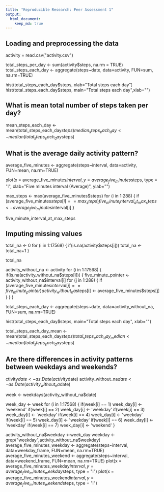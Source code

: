 ```yaml
---
title: "Reproducible Research: Peer Assessment 1"
output: 
  html_document:
    keep_md: true
---
```



## Loading and preprocessing the data
activity = read.csv("activity.csv")

total_steps_per_day <- sum(activity$steps, na.rm = TRUE)
total_steps_each_day <- aggregate(steps~date, data=activity, FUN=sum, na.rm=TRUE)

hist(total_steps_each_day$steps, xlab="Total steps each day")
hist(total_steps_each_day$steps, main="Total steps each day",xlab="")

## What is mean total number of steps taken per day?
mean_steps_each_day <- mean(total_steps_each_day$steps)
median_steps_each_day <- median(total_steps_each_day$steps)

## What is the average daily activity pattern?
average_five_minutes <- aggregate(steps~interval, data=activity, FUN=mean, na.rm=TRUE)

plot(x = average_five_minutes$interval, y = average_five_minutes$steps, type = "l", xlab="Five minutes interval (Average)", ylab="")

max_steps <- max(average_five_minutes$steps)
for (i in 1:288) 
{
    if (average_five_minutes$steps[i] == max_steps)
        five_minute_interval_at_max_steps <- average_five_minutes$interval[i]
}

five_minute_interval_at_max_steps

## Imputing missing values
total_na <- 0
for (i in 1:17568)
{
    if(is.na(activity$steps[i])) 
    total_na <- total_na+1 
}

total_na

activity_without_na <- activity
for (i in 1:17568) 
{
    if(is.na(activity_without_na$steps[i]))
    { 
        five_minute_pointer <- activity_without_na$interval[i]
           for (j in 1:288)
           {
              if (average_five_minutes$interval[j] == five_minute_pointer)
                  activity_without_na$steps[i] <- average_five_minutes$steps[j] 
           }
    }
}

total_steps_each_day <- aggregate(steps~date, data=activity_without_na, FUN=sum, na.rm=TRUE)

hist(total_steps_each_day$steps, main="Total steps each day", xlab="")

total_steps_each_day_mean <- mean(total_steps_each_day$steps)
total_steps_each_day_median <- median(total_steps_each_day$steps)


## Are there differences in activity patterns between weekdays and weekends?
ctivity$date <- as.Date(activity$date)
activity_without_na$date <- as.Date(activity_without_na$date)

week <- weekdays(activity_without_na$date)

week_day <- week
for (i in 1:17568)
{
    if(week[i] == 1)
       week_day[i] <- 'weekend'
    if(week[i] == 2)
       week_day[i] <- 'weekday'
    if(week[i] == 3)
       week_day[i] <- 'weekday'
    if(week[i] == 4)
       week_day[i] <- 'weekday'
    if(week[i] == 5)
       week_day[i] <- 'weekday'
    if(week[i] == 6)
       week_day[i] <- 'weekday'
    if(week[i] == 7)
       week_day[i] <- 'weekend'
}

activity_without_na$weekday <-week_day
weekday <- grep("weekday",activity_without_na$weekday)
average_five_minutes_weekday <- aggregate(steps~interval, data=weekday_frame, FUN=mean, na.rm=TRUE)
average_five_minutes_weekend <- aggregate(steps~interval, data=weekend_frame, FUN=mean, na.rm=TRUE)
plot(x = average_five_minutes_weekday$interval, y = average_five_minutes_weekday$steps, type = "l") 
plot(x = average_five_minutes_weekend$interval, y = average_five_minutes_weekend$steps, type = "l") 
